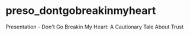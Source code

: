 # preso_dontgobreakinmyheart
Presentation - Don't Go Breakin My Heart: A Cautionary Tale About Trust
